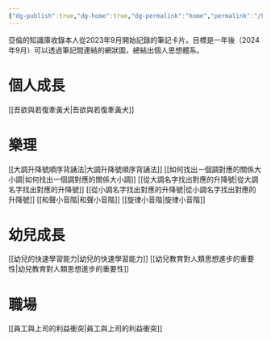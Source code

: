 ```yaml
---
{"dg-publish":true,"dg-home":true,"dg-permalink":"home","permalink":"/home/","tags":["gardenEntry"],"dgPassFrontmatter":true}
---
```


亞倫的知識庫收錄本人從2023年9月開始記錄的筆記卡片。目標是一年後（2024年9月）可以透過筆記間連結的網狀圖，總結出個人思想體系。

# 個人成長
[[吾欲與若復牽黃犬\|吾欲與若復牽黃犬]]

# 樂理
[[大調升降號順序背誦法\|大調升降號順序背誦法]]
[[如何找出一個調對應的關係大小調\|如何找出一個調對應的關係大小調]]
[[從大調名字找出對應的升降號\|從大調名字找出對應的升降號]]
[[從小調名字找出對應的升降號\|從小調名字找出對應的升降號]]
[[和聲小音階\|和聲小音階]]
[[旋律小音階\|旋律小音階]]

# 幼兒成長
[[幼兒的快速學習能力\|幼兒的快速學習能力]]
[[幼兒教育對人類思想進步的重要性\|幼兒教育對人類思想進步的重要性]]

# 職場
[[員工與上司的利益衝突\|員工與上司的利益衝突]]